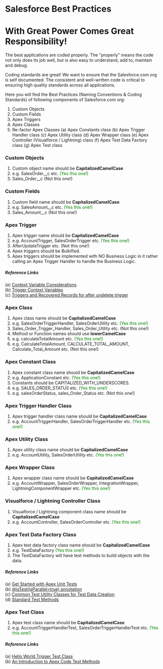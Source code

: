 # Salesforce Best Practices
# With Great Power Comes Great Responsibility!


The best applications are coded properly. The "properly" means the code not only does its job well, but is also easy to understand, add to, maintain and debug.

Coding standards are great! We want to ensure that the Salesforce.com org is self documented. The consistent and well-written code is critical to ensuring high quality standards across all applications. 

Here you will find the Best Practices (Naming Conventions & Coding Standards) of following components of Salesforce.com org:
1. Custom Objects
2. Custom Fields
3. Apex Triggers
4. Apex Classes
5. Re-factor Apex Classes
(a) Apex Constants class
(b) Apex Trigger Handler class
(c) Apex Utility class
(d) Apex Wrapper class
(e) Apex Controller (Visualforce / Lightning) class
(f) Apex Test Data Factory class
(g) Apex Test class

### Custom Objects
1. Custom object name should be <b>CapitalizedCamelCase</b>
2. e.g. SalesOrder__c etc. <font color="green">(Yes this one!)</font>
3. Sales_Order__c (Not this one!)

### Custom Fields
1. Custom field name should be <b>CapitalizedCamelCase</b>
2. e.g. SalesAmount__c etc. <font color="green">(Yes this one!)</font>
3. Sales_Amount__c (Not this one!)

### Apex Trigger
1. Apex trigger name should be <b>CapitalizedCamelCase</b>
2. e.g. AccountTrigger, SalesOrderTrigger etc. <font color="green">(Yes this one!)</font>
3. AfterUpdateTrigger etc. (Not this one!)
4. Apex triggers should be Bulkified.
5. Apex triggers should be implemented with NO Business Logic in it rather calling an Apex Trigger Handler to handle the Business Logic.
##### Reference Links
(a) <a href="https://developer.salesforce.com/docs/atlas.en-us.apexcode.meta/apexcode/apex_triggers_context_variables_considerations.htm" target="_blank" alt="Context Variable Considerations">Context Variable Considerations</a><br/>
(b) <a href="https://developer.salesforce.com/docs/atlas.en-us.apexcode.meta/apexcode/apex_triggers_context_variables.htm" target="_blank" alt="Trigger Context Variables">Trigger Context Variables</a><br/>
(c) <a href="https://developer.salesforce.com/docs/atlas.en-us.apexcode.meta/apexcode/apex_triggers_recovered_records.htm" target="_blank" alt="Triggers and Recovered Records">Triggers and Recovered Records for after undelete trigger</a><br/>

### Apex Class
1. Apex class name should be <b>CapitalizedCamelCase</b>
2. e.g. SalesOrderTriggerHandler, SalesOrderUtility etc. <font color="green">(Yes this one!)</font>
3. Sales_Order_Trigger_Handler, Sales_Order_Utility etc. (Not this one!)
4. Method or Function names should use <b>lowerCamelCase</b>
5. e.g. calculateTotalAmount etc. <font color="green">(Yes this one!)</font>
6. e.g. CalculateTotalAmount, CALCULATE_TOTAL_AMOUNT, Calculate_Total_Amount etc. (Not this one!)

### Apex Constant Class
1. Apex constant class name should be <b>CapitalizedCamelCase</b>
2. e.g. ApplicationConstant etc. <font color="green">(Yes this one!)</font>
2. Constants should be CAPITALIZED_WITH_UNDERSCORES.
3. e.g. SALES_ORDER_STATUS etc. <font color="green">(Yes this one!)</font>
4. e.g. salesOrderStatus, sales_Order_Status etc. (Not this one!)

### Apex Trigger Handler Class
1. Apex trigger handler class name should be <b>CapitalizedCamelCase</b>
2. e.g. AccountTriggerHandler, SalesOrderTriggerHandler etc. <font color="green">(Yes this one!)</font>

### Apex Utility Class
1. Apex utility class name should be <b>CapitalizedCamelCase</b>
2. e.g. AccountUtility, SalesOrderUtility etc. <font color="green">(Yes this one!)</font>

### Apex Wrapper Class
1. Apex wrapper class name should be <b>CapitalizedCamelCase</b>
2. e.g. AccountWrapper, SalesOrderWrapper, IntegrationWrapper, LightningComponentWrapper etc. <font color="green">(Yes this one!)</font>

### Visualforce / Lightning Controller Class
1. Visualforce / Lightning component class name should be <b>CapitalizedCamelCase</b>
2. e.g. AccountController, SalesOrderController etc. <font color="green">(Yes this one!)</font>

### Apex Test Data Factory Class
1. Apex test data factory class name should be <b>CapitalizedCamelCase</b>
2. e.g. TestDataFactory <font color="green">(Yes this one!)</font>
3. The TestDataFactory will have test methods to build objects with the data. 
##### Reference Links
(a) <a href="https://trailhead.salesforce.com/en/modules/apex_testing/units/apex_testing_intro" target="_blank" alt="Get Started with Apex Unit Tests">Get Started with Apex Unit Tests</a><br/>
(b) <a href="http://releasenotes.docs.salesforce.com/en-us/winter18/release-notes/rn_apex_annotation_istest_isparallel.htm" target="_blank" alt="@isTest(isParallel=true) annotation">@isTest(isParallel=true) annotation</a><br/>
(c) <a href="https://developer.salesforce.com/docs/atlas.en-us.apexcode.meta/apexcode/apex_testing_utility_classes.htm" target="_blank" alt="Common Test Utility Classes for Test Data Creation">Common Test Utility Classes for Test Data Creation</a><br/>
(d) <a href="https://developer.salesforce.com/docs/atlas.en-us.apexcode.meta/apexcode/apex_methods_system_test.htm" target="_blank" alt="Standard Test Methods">Standard Test Methods</a><br/>

### Apex Test Class
1. Apex test class name should be <b>CapitalizedCamelCase</b>
2. e.g. AccountTriggerHandlerTest, SalesOrderTriggerHandlerTest etc. <font color="green">(Yes this one!)</font>
##### Reference Links
(a) <a href="https://developer.salesforce.com/docs/atlas.en-us.apexcode.meta/apexcode/apex_qs_test.htm" target="_blank" alt="Hello World Trigger Test Class">Hello World Trigger Test Class</a><br/>
(b) <a href="https://developer.salesforce.com/page/An_Introduction_to_Apex_Code_Test_Methods" target="_blank" alt="An Introduction to Apex Code Test Methods">An Introduction to Apex Code Test Methods</a><br/>
